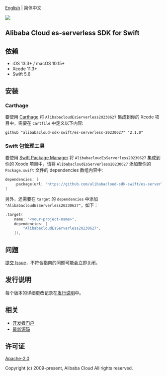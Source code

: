 [English](README.md) | 简体中文

![](https://aliyunsdk-pages.alicdn.com/icons/AlibabaCloud.svg)

## Alibaba Cloud es-serverless SDK for Swift

## 依赖

- iOS 13.3+ / macOS 10.15+
- Xcode 11.3+
- Swift 5.6

## 安装

### Carthage

要使用 [Carthage](https://github.com/Carthage/Carthage) 将 `AlibabacloudEsServerless20230627` 集成到你的 Xcode 项目中，需要在 `Cartfile` 中定义以下内容:

```ogdl
github "alibabacloud-sdk-swift/es-serverless-20230627" "2.1.0"
```

### Swift 包管理工具

要使用 [Swift Package Manager](https://swift.org/package-manager/) 将 `AlibabacloudEsServerless20230627` 集成到你的 Xcode 项目中，请将 `AlibabacloudEsServerless20230627` 添加至你的 `Package.swift` 文件的 dependencies 数组内容中:

```swift
dependencies: [
    .package(url: "https://github.com/alibabacloud-sdk-swift/es-serverless-20230627.git", from: "2.1.0")
]
```

另外，还需要在 `target` 的 `dependencies` 中添加 `"AlibabacloudEsServerless20230627"`，如下：

```swift
.target(
    name: "<your-project-name>",
    dependencies: [
        "AlibabacloudEsServerless20230627",
    ]),
```

## 问题

[提交 Issue](https://github.com/alibabacloud-sdk-swift/es-serverless-20230627/issues/new)，不符合指南的问题可能会立即关闭。

## 发行说明

每个版本的详细更改记录在[发行说明](./ChangeLog.txt)中。

## 相关

* [开发者门户](https://next.api.aliyun.com/home)
* [最新源码](https://github.com/alibabacloud-sdk-swift/es-serverless-20230627)

## 许可证

[Apache-2.0](http://www.apache.org/licenses/LICENSE-2.0)

Copyright (c) 2009-present, Alibaba Cloud All rights reserved.
